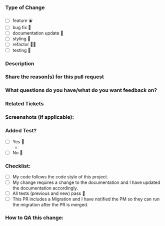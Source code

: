 ### Type of Change
- [ ] feature ⛲
- [ ] bug fix 🐛
- [ ] documentation update 📃
- [ ] styling 🎨
- [ ] refactor 🧑‍💻
- [ ] testing 🧪
<!--- Delete any above that do not apply to this PR -->

### Description
<!--- Describe your changes in detail -->

### Share the reason(s) for this pull request
<!--- Why is this change required? What problem does it solve? -->

### What questions do you have/what do you want feedback on?
<!--- List any specific questions and feedback requests -->

### Related Tickets
<!--- example: closes #12 https://docs.github.com/en/issues/tracking-your-work-with-issues/using-issues/linking-a-pull-request-to-an-issue -->

### Screenshots (if applicable):

### Added Test?
- [ ] Yes 🫡
  - <!--- If yes, what type? Integration(FE), Unit/Model or Request/Controller Specs?-->
- [ ] No 🙅

<!--- Delete any above that do not apply to this PR -->


### Checklist:
<!--- Go over all the following points, and put an `x` in all the boxes that apply. -->
- [ ] My code follows the code style of this project.
- [ ] My change requires a change to the documentation and I have updated the documentation accordingly.
- [ ] All tests (previous and new) pass 🥳
- [ ] This PR includes a Migration and I have notified the PM so they can run the migration after the PR is merged.
<!--- Delete any above that do not apply to this PR -->

### How to QA this change:
<!--- Outline the steps needed to locally verify the implemented changes are working as intended -->


